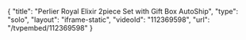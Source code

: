 {
    "title": "Perlier Royal Elixir 2piece Set with Gift Box AutoShip",
    "type": "solo",
    "layout": "iframe-static",
    "videoId": "112369598",
    "url": "\/tvpembed\/112369598"
}